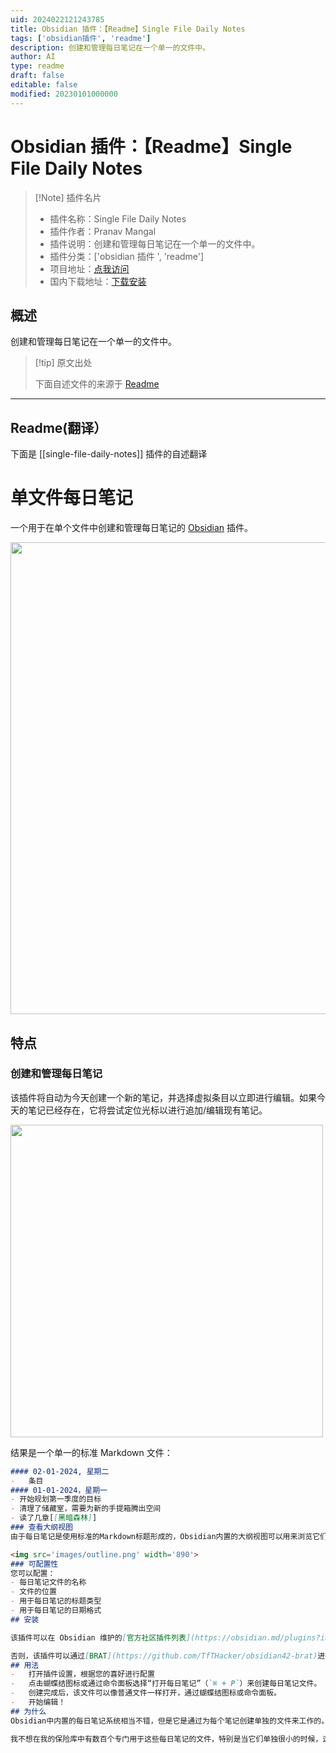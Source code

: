 ```yaml
---
uid: 2024022121243785
title: Obsidian 插件：【Readme】Single File Daily Notes
tags: ['obsidian插件', 'readme']
description: 创建和管理每日笔记在一个单一的文件中。
author: AI
type: readme
draft: false
editable: false
modified: 20230101000000
---
```


# Obsidian 插件：【Readme】Single File Daily Notes

> [!Note] 插件名片
> - 插件名称：Single File Daily Notes
> - 插件作者：Pranav Mangal
> - 插件说明：创建和管理每日笔记在一个单一的文件中。
> - 插件分类：['obsidian 插件 ', 'readme']
> - 项目地址：[点我访问](https://github.com/pranavmangal/obsidian-single-file-daily-notes)
> - 国内下载地址：[下载安装](https://pkmer.cn/products/plugin/pluginMarket/?single-file-daily-notes)

## 概述

创建和管理每日笔记在一个单一的文件中。

> [!tip] 原文出处
>
>下面自述文件的来源于 [Readme](https://ghproxy.net/https://raw.githubusercontent.com/pranavmangal/obsidian-single-file-daily-notes/master/README.md)

---

## Readme(翻译）

下面是 [[single-file-daily-notes]] 插件的自述翻译

# 单文件每日笔记

一个用于在单个文件中创建和管理每日笔记的 [Obsidian](https://obsidian.md) 插件。

<img src='images/showcase.png' width='755'>

## 特点

### 创建和管理每日笔记

该插件将自动为今天创建一个新的笔记，并选择虚拟条目以立即进行编辑。如果今天的笔记已经存在，它将尝试定位光标以进行追加/编辑现有笔记。

<img src='images/editing.png' width='500'>

结果是一个单一的标准 Markdown 文件：

```md
#### 02-01-2024, 星期二
-   条目
#### 01-01-2024，星期一
- 开始规划第一季度的目标
- 清理了储藏室，需要为新的手提箱腾出空间
- 读了几章[[黑暗森林]]
### 查看大纲视图
由于每日笔记是使用标准的Markdown标题形成的，Obsidian内置的大纲视图可以用来浏览它们。

<img src='images/outline.png' width='890'>
### 可配置性
您可以配置：
- 每日笔记文件的名称
- 文件的位置
- 用于每日笔记的标题类型
- 用于每日笔记的日期格式
## 安装

该插件可以在 Obsidian 维护的[官方社区插件列表](https://obsidian.md/plugins?id=single-file-daily-notes)上找到。

否则，该插件可以通过[BRAT](https://github.com/TfTHacker/obsidian42-brat)进行安装。
## 用法
-   打开插件设置，根据您的喜好进行配置
-   点击蝴蝶结图标或通过命令面板选择“打开每日笔记”（`⌘ + P`）来创建每日笔记文件。
-   创建完成后，该文件可以像普通文件一样打开，通过蝴蝶结图标或命令面板。
-   开始编辑！
## 为什么
Obsidian中内置的每日笔记系统相当不错，但是它是通过为每个笔记创建单独的文件来工作的。有一些插件可以更好地管理这些笔记并以不同的视图显示它们，但它们仍然不会改变底层的文件结构。

我不想在我的保险库中有数百个专门用于这些每日笔记的文件，特别是当它们单独很小的时候，这就是为什么创建了这个插件。




